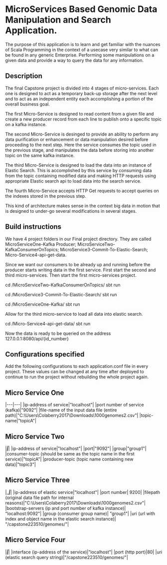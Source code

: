 
# MicroServices Based Genomic Data Manipulation and Search Application.

The purpose of this application is to learn and get familiar with the nuances of 
Scala Programming in the context of a usecase very similar to what can be found in any
generic Enterprise. Performing some manipulations on a given data and provide a way to
query the data for any information. 

## Description
The final Capstone project is divided into 4 stages of micro-services. Each one is designed to 
act as a temporary back-up storage after the next level  and to act as an independent entity each
accomplishing a portion of the overall business goal. 

The first Micro-Service is designed to read content from a given file and create a new producer 
record from each line to publish onto a specific topic on a kafka instance.

The second Micro-Service is desinged to provide an ability to perform any data purification or 
enhancement or data manipulation desired before proceeding to the next step. Here the service consumes
the topic used in the previous stage, and manipulates the data before storing into another topic on the 
same kafka instance.

The third Micro-Service is designed to load the data into an instance of Elastic Search. This is 
accomplished by this service by consuming data from the topic containing modified data and making 
HTTP requests using appropriate Elastic search api to load data into the search service.

The fourth Micro-Service accepts HTTP Get requests to accept queries on the indexes stored in the previous
step.

This kind of architecture makes sense in the context big data in motion that is designed to under-go
several modifications in several stages.

## Build instructions

We have 4 project folders in our Final project directory. They are called MicroServiceOne-Kafka Producer;
MicroServiceTwo-KafkaConsumerOnTopics; MicroService3-Commit-To-Elastic-Search;
Micro-Service4-api-get-data.

Since we want our consumers to be already up and running before the producer starts
writing data in the first service. First start the second and third micro-services.
Then start the first micro-services project.

cd /MicroServiceTwo-KafkaConsumerOnTopics/ 
sbt run 

cd /MicroService3-Commit-To-Elastic-Search/ 
sbt run 

cd /MicroServiceOne-Kafka/
sbt run

Allow for the third micro-service to load all data into elastic search.

cd  /Micro-Service4-api-get-data/
sbt run

Now the data is ready to be queried on the address 127.0.0.1:8080/api/{id_number}

## Configurations specified

Add the following configurations to each application.conf file in every project.
These values can be changed at any time after deployed to continue to run the project
without rebuilding the whole project again.

## Micro Service One
|---|---|
|ip-address of service|"localhost"|
|port number of service (kafka)|"9092"|
|file-name of the input data file (entire path)|"C:\\Users\\Colaberry2017\\Downloads\\1000genomes2.csv"|
|topic-name|"topicA"|

## Micro Service Two
|___|___|
|ip-address of service|"localhost"|
|port|"9092"|
|group|"group1"|
|consumer-topic (should be same as the topic name in the first service)|"topicA"|
|producer-topic (topic name containing new data)|"topic3"|

## Micro Service Three
|____|___|
|ip-address of elastic service|"localhost"|
|port number| 9200| 
|filepath (original data file path for internal reasons)|"C:\\Users\\Colaberry2017\\Downloads\\1000genomes2.csv"|
|bootstrap-servers (ip and port number of kafka instance)| "localhost:9092"| 
|group (consumer group name)| "group1"| 
|uri (url with index and object name in the elastic search instance)| "/capstone223510/genomes/"| 
 
## Micro Service Four
|___|___|
|interface (ip-address of the service)|"localhost"|
|port (http port)|80| 
|uri (elastic search query string)|"/capstone223510/genomes/"| 

 


 


 


 


